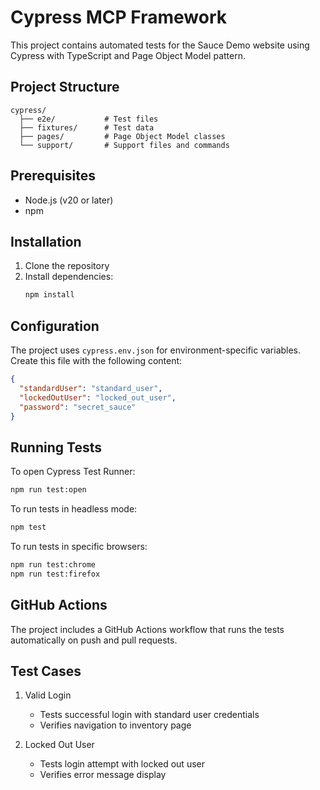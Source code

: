 # Cypress MCP Framework

This project contains automated tests for the Sauce Demo website using Cypress with TypeScript and Page Object Model pattern.

## Project Structure

```
cypress/
  ├── e2e/           # Test files
  ├── fixtures/      # Test data
  ├── pages/         # Page Object Model classes
  └── support/       # Support files and commands
```

## Prerequisites

- Node.js (v20 or later)
- npm

## Installation

1. Clone the repository
2. Install dependencies:
   ```bash
   npm install
   ```

## Configuration

The project uses `cypress.env.json` for environment-specific variables. Create this file with the following content:

```json
{
  "standardUser": "standard_user",
  "lockedOutUser": "locked_out_user",
  "password": "secret_sauce"
}
```

## Running Tests

To open Cypress Test Runner:
```bash
npm run test:open
```

To run tests in headless mode:
```bash
npm test
```

To run tests in specific browsers:
```bash
npm run test:chrome
npm run test:firefox
```

## GitHub Actions

The project includes a GitHub Actions workflow that runs the tests automatically on push and pull requests.

## Test Cases

1. Valid Login
   - Tests successful login with standard user credentials
   - Verifies navigation to inventory page

2. Locked Out User
   - Tests login attempt with locked out user
   - Verifies error message display 